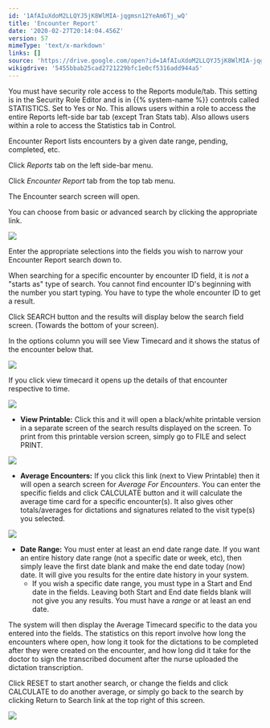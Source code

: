 ```yaml
---
id: '1AfAIuXdoM2LLQYJ5jK8WlMIA-jqgmsn12YeAm6Tj_wQ'
title: 'Encounter Report'
date: '2020-02-27T20:14:04.456Z'
version: 57
mimeType: 'text/x-markdown'
links: []
source: 'https://drive.google.com/open?id=1AfAIuXdoM2LLQYJ5jK8WlMIA-jqgmsn12YeAm6Tj_wQ'
wikigdrive: '5455bbab25cad2721229bfc1e0cf5316add944a5'
---
```

You must have security role access to the Reports module/tab. This setting is in the Security Role Editor and is in {{% system-name %}} controls called STATISTICS. Set to Yes or No. This allows users within a role to access the entire Reports left-side bar tab (except Tran Stats tab). Also allows users within a role to access the Statistics tab in Control.

Encounter Report lists encounters by a given date range, pending, completed, etc.

Click *Reports* tab on the left side-bar menu.

Click *Encounter Report* tab from the top tab menu.

The Encounter search screen will open.

You can choose from basic or advanced search by clicking the appropriate link.

![](../encounter-report.assets/ae3e79eeccf87daccf2e441ca3ad1a0a.png)

Enter the appropriate selections into the fields you wish to narrow your Encounter Report search down to.

When searching for a specific encounter by encounter ID field, it is *not* a "starts as" type of search. You cannot find encounter ID's beginning with the number you start typing. You have to type the whole encounter ID to get a result.

Click SEARCH button and the results will display below the search field screen. (Towards the bottom of your screen).

In the options column you will see View Timecard and it shows the status of the encounter below that.

![](../encounter-report.assets/9ad2f492f25122a59bec30bf6f9e4f79.png)

If you click view timecard it opens up the details of that encounter respective to time.

![](../encounter-report.assets/51c95fad8b2193dad5051a43b0e6b32e.png)

* <strong>View Printable:</strong> Click this and it will open a black/white printable version in a separate screen of the search results displayed on the screen. To print from this printable version screen, simply go to FILE and select PRINT.

![](../encounter-report.assets/50b871602a28cc725629bb8571b84eec.png)

* <strong>Average Encounters:</strong> If you click this link (next to View Printable) then it will open a search screen for <em>Average For Encounters</em>. You can enter the specific fields and click CALCULATE button and it will calculate the average time card for a specific encounter(s). It also gives other totals/averages for dictations and signatures related to the visit type(s) you selected.

![](../encounter-report.assets/c3a1ca395eb408f3f85c6ec6c0fbbc6f.png)

* <strong>Date Range:</strong> You must enter at least an end date range date. If you want an entire history date range (not a specific date or week, etc), then simply leave the first date blank and make the end date today (now) date. It will give you results for the entire date history in your system.
    * If you wish a specific date range, you must type in a Start and End date in the fields. Leaving both Start and End date fields blank will not give you any results. You must have a <em>range</em> or at least an end date.

The system will then display the Average Timecard specific to the data you entered into the fields. The statistics on this report involve how long the encounters where open, how long it took for the dictations to be completed after they were created on the encounter, and how long did it take for the doctor to sign the transcribed document after the nurse uploaded the dictation transcription.

Click RESET to start another search, or change the fields and click CALCULATE to do another average, or simply go back to the search by clicking Return to Search link at the top right of this screen.

![](../encounter-report.assets/3ffd85de7bcdda5820a2f487c85ab676.png)
